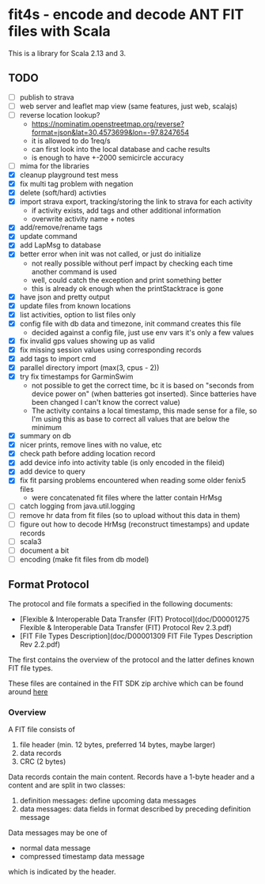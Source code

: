 # fit4s - encode and decode ANT FIT files with Scala

This is a library for Scala 2.13 and 3.

## TODO

- [ ] publish to strava 
- [ ] web server and leaflet map view (same features, just web, scalajs)
- [ ] reverse location lookup?
  - https://nominatim.openstreetmap.org/reverse?format=json&lat=30.4573699&lon=-97.8247654
  - it is allowed to do 1req/s
  - can first look into the local database and cache results
  - is enough to have +-2000 semicircle accuracy
- [ ] mima for the libraries
- [x] cleanup playground test mess
- [x] fix multi tag problem with negation
- [x] delete (soft/hard) activties
- [x] import strava export, tracking/storing the link to strava for each activity
  - if activity exists, add tags and other additional information
  - overwrite activity name + notes
- [x] add/remove/rename tags
- [x] update command
- [x] add LapMsg to database
- [x] better error when init was not called, or just do initialize
  - not really possible without perf impact by checking each time
    another command is used
  - well, could catch the exception and print something better
  - this is already ok enough when the printStacktrace is gone
- [x] have json and pretty output
- [x] update files from known locations
- [x] list activities, option to list files only 
- [x] config file with db data and timezone, init command creates this file
  - decided against a config file, just use env vars it's only a few values
- [x] fix invalid gps values showing up as valid
- [x] fix missing session values using corresponding records
- [x] add tags to import cmd
- [x] parallel directory import (max(3, cpus - 2))
- [x] try fix timestamps for GarminSwim
  - not possible to get the correct time, bc it is based on "seconds
    from device power on" (when batteries got inserted). Since
    batteries have been changed I can't know the correct value)
  - The activity contains a local timestamp, this made sense for a
    file, so I'm using this as base to correct all values that are
    below the minimum
- [x] summary on db
- [x] nicer prints, remove lines with no value, etc
- [x] check path before adding location record
- [x] add device info into activity table (is only encoded in the fileid)
- [x] add device to query
- [x] fix fit parsing problems encountered when reading some older fenix5 files
  - were concatenated fit files where the latter contain HrMsg
- [ ] catch logging from java.util.logging
- [ ] remove hr data from fit files (so to upload without this data in them)
- [ ] figure out how to decode HrMsg (reconstruct timestamps) and update records
- [ ] scala3
- [ ] document a bit
- [ ] encoding (make fit files from db model)

## Format Protocol

The protocol and file formats a specified in the following documents:

- [Flexible & Interoperable Data Transfer (FIT) Protocol](doc/D00001275 Flexible & Interoperable Data Transfer (FIT) Protocol Rev 2.3.pdf)
- [FIT File Types Description](doc/D00001309 FIT File Types Description Rev 2.2.pdf)

The first contains the overview of the protocol and the latter defines
known FIT file types.

These files are contained in the FIT SDK zip archive which can be found 
around [here](https://developer.garmin.com/fit/protocol/)

### Overview

A FIT file consists of

1. file header (min. 12 bytes, preferred 14 bytes, maybe larger)
2. data records
3. CRC (2 bytes)

Data records contain the main content. Records have a 1-byte header
and a content and are split in two classes:

1. definition messages: define upcoming data messages
2. data messages: data fields in format described by preceding
   definition message

Data messages may be one of

- normal data message
- compressed timestamp data message

which is indicated by the header.

